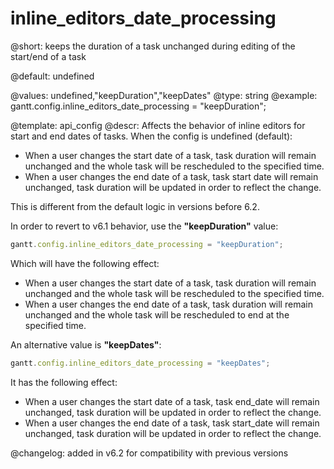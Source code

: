 inline_editors_date_processing
=============

@short: keeps the duration of a task unchanged during editing of the start/end of a task 

@default: undefined

@values: undefined,"keepDuration","keepDates"
@type: string
@example:
gantt.config.inline_editors_date_processing = "keepDuration";

@template:	api_config
@descr:
Affects the behavior of inline editors for start and end dates of tasks.
When the config is undefined (default):

- When a user changes the start date of a task, task duration will remain unchanged and the whole task will be rescheduled to the specified time.
- When a user changes the end date of a task, task start date will remain unchanged, task duration will be updated in order to reflect the change.

This is different from the default logic in versions before 6.2.

In order to revert to v6.1 behavior, use the **"keepDuration"** value:

~~~js
gantt.config.inline_editors_date_processing = "keepDuration";
~~~

Which will have the following effect:

- When a user changes the start date of a task, task duration will remain unchanged and the whole task will be rescheduled to the specified time.
- When a user changes the end date of a task, task duration will remain unchanged and the whole task will be rescheduled to end at the specified time.

An alternative value is **"keepDates"**:

~~~js
gantt.config.inline_editors_date_processing = "keepDates";
~~~

It has the following effect:

- When a user changes the start date of a task, task end_date will remain unchanged, task duration will be updated in order to reflect the change.
- When a user changes the end date of a task, task start_date will remain unchanged, task duration will be updated in order to reflect the change.

@changelog:
added in v6.2 for compatibility with previous versions
